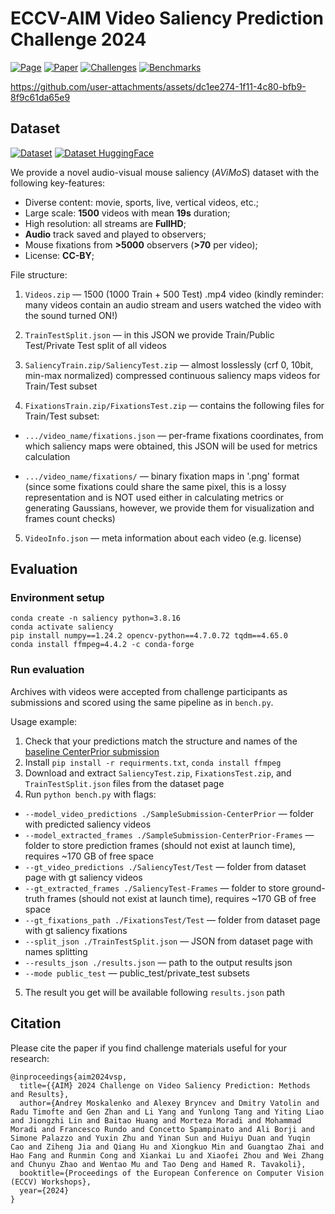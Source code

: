 # ECCV-AIM Video Saliency Prediction Challenge 2024

[![Page](https://img.shields.io/badge/Challenge-Page-blue)](https://challenges.videoprocessing.ai/challenges/video-saliency-prediction.html)
[![Paper](https://img.shields.io/badge/Paper-arXiv-red)](https://arxiv.org/)
[![Challenges](https://img.shields.io/badge/Challenges-AIM%202024-orange)](https://cvlai.net/aim/2024/)
[![Benchmarks](https://img.shields.io/badge/Benchmarks-VideoProcessing-purple)](https://videoprocessing.ai/benchmarks/)

https://github.com/user-attachments/assets/dc1ee274-1f11-4c80-bfb9-8f9c61da65e9

## Dataset
[![Dataset](https://img.shields.io/badge/Dataset-Google%20Drive-brightgreen)](https://drive.google.com/drive/folders/1Ma6xoVocgQkcnvXFAiwNoq7MfuDF-SgE?usp=sharing)
[![Dataset HuggingFace](https://img.shields.io/badge/Dataset-HuggingFace-yellow)](https://huggingface.co/)

We provide a novel audio-visual mouse saliency (<em>AViMoS</em>) dataset with the following key-features:
* Diverse content: movie, sports, live, vertical videos, etc.;
* Large scale: **1500** videos with mean **19s** duration;
* High resolution: all streams are **FullHD**;
* **Audio** track saved and played to observers;
* Mouse fixations from **>5000** observers (**>70** per video);
* License: **CC-BY**;

File structure:
1) `Videos.zip` — 1500 (1000 Train + 500 Test) .mp4 video (kindly reminder: many videos contain an audio stream and users watched the video with the sound turned ON!) 

2) `TrainTestSplit.json` — in this JSON we provide Train/Public Test/Private Test split of all videos 

3) `SaliencyTrain.zip/SaliencyTest.zip` — almost losslessly (crf 0, 10bit, min-max normalized) compressed continuous saliency maps videos for Train/Test subset 

4) `FixationsTrain.zip/FixationsTest.zip` — contains the following files for Train/Test subset: 

* `.../video_name/fixations.json` — per-frame fixations coordinates, from which saliency maps were obtained, this JSON will be used for metrics calculation

* `.../video_name/fixations/` — binary fixation maps in '.png' format (since some fixations could share the same pixel, this is a lossy representation and is NOT used either in calculating metrics or generating Gaussians, however, we provide them for visualization and frames count checks)

5) `VideoInfo.json` — meta information about each video (e.g. license)

## Evaluation

### Environment setup

```
conda create -n saliency python=3.8.16
conda activate saliency
pip install numpy==1.24.2 opencv-python==4.7.0.72 tqdm==4.65.0
conda install ffmpeg=4.4.2 -c conda-forge
```
### Run evaluation
Archives with videos were accepted from challenge participants as submissions and scored using the same pipeline as in `bench.py`.

Usage example:

1) Check that your predictions match the structure and names of the [baseline CenterPrior submission](https://drive.google.com/file/d/1rPgMdb4L79OD2vvpDQyqWZIDox78rmxG/view)
2) Install `pip install -r requirments.txt`, `conda install ffmpeg`
3) Download and extract `SaliencyTest.zip`,  `FixationsTest.zip`, and `TrainTestSplit.json` files from the dataset page
4) Run `python bench.py` with flags:
* `--model_video_predictions ./SampleSubmission-CenterPrior` — folder with predicted saliency videos
* `--model_extracted_frames ./SampleSubmission-CenterPrior-Frames` — folder to store prediction frames (should not exist at launch time), requires ~170 GB of free space
* `--gt_video_predictions ./SaliencyTest/Test` — folder from dataset page with gt saliency videos
* `--gt_extracted_frames ./SaliencyTest-Frames` — folder to store ground-truth frames (should not exist at launch time), requires ~170 GB of free space
* `--gt_fixations_path ./FixationsTest/Test` — folder from dataset page with gt saliency fixations
* `--split_json ./TrainTestSplit.json` — JSON from dataset page with names splitting
* `--results_json ./results.json` — path to the output results json
* `--mode public_test` — public_test/private_test subsets
5) The result you get will be available following `results.json` path


## Citation

Please cite the paper if you find challenge materials useful for your research:

```
@inproceedings{aim2024vsp,
  title={{AIM} 2024 Challenge on Video Saliency Prediction: Methods and Results},
  author={Andrey Moskalenko and Alexey Bryncev and Dmitry Vatolin and Radu Timofte and Gen Zhan and Li Yang and Yunlong Tang and Yiting Liao and Jiongzhi Lin and Baitao Huang and Morteza Moradi and Mohammad Moradi and Francesco Rundo and Concetto Spampinato and Ali Borji and Simone Palazzo and Yuxin Zhu and Yinan Sun and Huiyu Duan and Yuqin Cao and Ziheng Jia and Qiang Hu and Xiongkuo Min and Guangtao Zhai and Hao Fang and Runmin Cong and Xiankai Lu and Xiaofei Zhou and Wei Zhang and Chunyu Zhao and Wentao Mu and Tao Deng and Hamed R. Tavakoli},
  booktitle={Proceedings of the European Conference on Computer Vision (ECCV) Workshops},
  year={2024}
}

```
